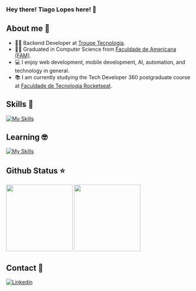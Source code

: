 ### Hey there! Tiago Lopes here! 👋

## About me 📖

- 👨‍💻 Backend Developer at [Troupe Tecnologia](https://troupebrasil.com.br/solucoes-digitais/).
- 👨‍🎓 Graduated in Computer Science from [Faculdade de Americana (FAM)](https://www.fam.br/).
- 💻 I enjoy web development, mobile development, AI, automation, and technology in general.
- 📚 I am currently studying the Tech Developer 360 postgraduate course at [Faculdade de Tecnologia Rocketseat](https://www.rocketseat.com.br/faculdade).

## Skills 🚀
[![My Skills](https://skillicons.dev/icons?i=php,graphql,html,css,js,ts,nodejs,express,prisma,git,docker,cypress,mysql,postgres,linux)](https://skillicons.dev)

## Learning 🤓
[![My Skills](https://skillicons.dev/icons?i=laravel,react,vite,vitest,next,tailwind,styledcomponents,nestjs,mongodb,githubactions,aws)](https://skillicons.dev)

## Github Status ⭐
<div>
  <img src="https://github-readme-stats.vercel.app/api/top-langs/?username=tiago0br&layout=compact&theme=onedark" height="180em" />
  <img src="https://github-readme-stats.vercel.app/api?username=tiago0br&show_icons=true&theme=onedark" height="180em" />
</div>

## Contact 📱
[![Linkedin](https://skillicons.dev/icons?i=linkedin)](https://www.linkedin.com/in/tiago-tavares-lopes)
